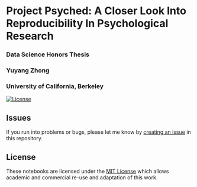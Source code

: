 # Project Psyched: A Closer Look Into Reproducibility In Psychological Research
### Data Science Honors Thesis
### Yuyang Zhong
### University of California, Berkeley

[![License](https://img.shields.io/github/license/simpeg-research/heagy-2018-em-casing.svg)](https://github.com/yuyang-zhong/project-psyched/blob/master/LICENSE)

## Issues

If you run into problems or bugs, please let me know by [creating an issue](https://github.com/yuyang-zhong/project-psyched/issues/new) in this repository.

## License

These notebooks are licensed under the [MIT License](/LICENSE) which allows academic and commercial re-use and adaptation of this work.
